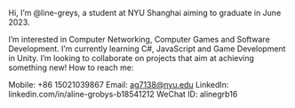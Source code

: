 Hi, I’m @line-greys, a student at NYU Shanghai aiming to graduate in June 2023.

I’m interested in Computer Networking, Computer Games and Software Development.
I’m currently learning C#, JavaScript and Game Development in Unity.
I’m looking to collaborate on projects that aim at achieving something new! 
How to reach me:

Mobile: +86 15021039867
Email: ag7138@nyu.edu
LinkedIn: linkedin.com/in/aline-grobys-b18541212 
WeChat ID: alinegrb16

<!---
line-greys/line-greys is a ✨ special ✨ repository because its `README.md` (this file) appears on your GitHub profile.
You can click the Preview link to take a look at your changes.
--->

